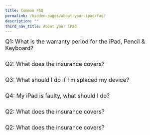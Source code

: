 ```yaml
---
title: Common FAQ
permalink: /hidden-pages/about-your-ipad/faq/
description: ""
third_nav_title: About your iPad
---
```

<style>
        .faq-item {
            margin-bottom: 5px;
        }

        .faq-item input {
            position: absolute;
            opacity: 0;
            z-index: -1;
        }

        .faq-item label {
            cursor: pointer;
	          font-size: 18px;
        }

        .faq-answer {
            max-height: 0;
	          font-size: 15px;
            overflow: hidden;
            transition: max-height 0.2s ease-out;
	          color: #e00d11;
        }

        .faq-item input:checked ~ .faq-answer {
            max-height: 100vh;
        }
    </style>
		
<div class="faq-item">
    <input id="q1" type="checkbox">
    <label for="q1">Q1: What is the warranty period for the iPad, Pencil &amp; Keyboard?</label>
    <p class="faq-answer">The iPad, Pencil and Keyboards comes with 3 years warranty and insurance.<br></p>
</div>
<div class="faq-item">
    <input id="q2" type="checkbox">
    <label for="q2">Q2: What does the insurance covers?</label>
    <p class="faq-answer">The insurance covers theft loss and physical damage to device and its accessories. <br></p>
</div>
<div class="faq-item">
    <input id="q3" type="checkbox">
    <label for="q3">Q3: What should I do if I misplaced my device?</label>
	<p class="faq-answer"><u>Within School Premises</u><br>Report the loss immediately to your form teacher or to the General Office.<br><u>Outside of School Premises</u><br>Report the loss to your parents immediately and have your parents make a police report.<br></p>
</div>
<div class="faq-item">
    <input id="q4" type="checkbox">
    <label for="q4">Q4: My iPad is faulty, what should I do?</label>
    <p class="faq-answer">Please visit the ICT personnel to have your device verified, should the device be deem faulty, please visit the following Apple Stores to have the faulty device properly diagnosed and replaced.<br><br><img style="width:870px;height:360px;" src="/images/PDLP/About_ipad/FAQ/apple_stores.png"></p>
</div>
<div class="faq-item">
    <input id="q2" type="checkbox">
    <label for="q2">Q2: What does the insurance covers?</label>
    <p class="faq-answer">The insurance covers theft loss and physical damage to device and its accessories. <br></p>
</div>
<div class="faq-item">
    <input id="q2" type="checkbox">
    <label for="q2">Q2: What does the insurance covers?</label>
    <p class="faq-answer">The insurance covers theft loss and physical damage to device and its accessories. <br></p>
</div>